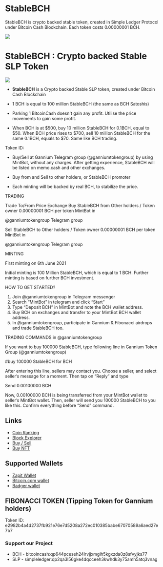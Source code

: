 # StableBCH

StableBCH is crypto backed stable token, created in Simple Ledger Protocol under Bitcoin Cash Blockchain. Each token costs 0.00000001 BCH.

![](http://sankarsrinivasan.com/personal/stablebchlogo.png)
# StableBCH : Crypto backed Stable SLP Token
![](http://tokens.bitcoin.com/32/aa30ea2fe349d0ea7abd0fbf4dbd2df7ec5b9384b5574120d8d52c0f7dfb65ca.png)

- **StableBCH** is a Crypto backed Stable SLP token, created under Bitcoin Cash Blockchain

- 1 BCH is equal to 100 million StableBCH (the same as BCH Satoshis)

- Parking 1 BitcoinCash doesn't gain any profit. Utilise the price movements to gain some profit. 

- When BCH is at $500, buy 10 million StableBCH for 0.1BCH, equal to $50. When BCH price rises to $700, sell 10 million StableBCH for the same 0.1BCH, equals to $70. Same like BCH trading.

Token ID: 

- Buy/Sell at Gannium Telegram group (@ganniumtokengroup) by using MintBot, without any charges. After getting experience, StableBCH will be listed on memo.cash and other exchanges.

- Buy from and Sell to other holders, or StableBCH promoter

- Each minting will be backed by real BCH, to stabilize the price.

TRADING

Trade	To/From	Price	Exchange
Buy StableBCH from
	Other holders / Token owner	0.00000001 BCH per token	MintBot in 

@ganniumtokengroup Telegram group

Sell StableBCH to
	Other holders / Token owner	0.00000001 BCH per token	MintBot in 

@ganniumtokengroup Telegram group



MINTING

First minting on 6th June 2021

Initial minting is 100 Million StableBCH, which is equal to 1 BCH. Further minting is based on further BCH investment.


HOW TO GET STARTED?

1)	Join @ganniumtokengroup in Telegram messenger
2)	Search “MintBot” in telegram and click “Start”
3)	Type “Deposit BCH” in MintBot and note the BCH wallet address.
4)	Buy BCH on exchanges and transfer to your MintBot BCH wallet address.
5)	In @ganniumtokengroup, participate in Gannium & Fibonacci airdrops and trade StableBCH too.


TRADING COMMANDS in @ganniumtokengroup

If you want to buy 100000 StableBCH, type following line in Gannium Token Group (@ganniumtokengroup)

#buy 100000 StableBCH for BCH 

After entering this line, sellers may contact you. Choose a seller, and select seller’s message for a moment. Then tap on “Reply” and type 

Send 0.00100000 BCH

Now, 0.00100000 BCH is being transferred from your MintBot wallet to seller’s MintBot wallet. Then, seller will send you 100000 StableBCH to you like this. Confirm everything before “Send” command.

## Links

- [Coin Ranking](https://coinranking.com/coin/g6GVyoWZb+gannium-gannium/)
- [Block Explorer](https://explorer.bitcoin.com/bch/token/aa30ea2fe349d0ea7abd0fbf4dbd2df7ec5b9384b5574120d8d52c0f7dfb65ca)
- [Buy / Sell](https://memo.cash/token/aa30ea2fe349d0ea7abd0fbf4dbd2df7ec5b9384b5574120d8d52c0f7dfb65ca?for-sale)
- [Buy NFT](https://mintable.app/u/sankarsrinivasan)

## Supported Wallets

- [Zapit Wallet](https://play.google.com/store/apps/details?id=io.wallet.zapit) 
- [Bitcoin.com wallet](https://play.google.com/store/search?q=bitcoin.com)
- [Badger wallet](https://play.google.com/store/apps/details?id=com.badgermobile)

## FIBONACCI TOKEN (Tipping Token for Gannium holders)
Token ID: e2982b4a4d2737fb921e76e7d5208a272ec010385babe67070589a6aed27e7b7


### Support our Project
- BCH - bitcoincash:qp644pceseh24lrvjjxmglh5kgxzda0z8sfvyjks77
- SLP - simpleledger:qp2qa3l56gke4dqcceeh3kwhdk3y75amh5atq3vnag


